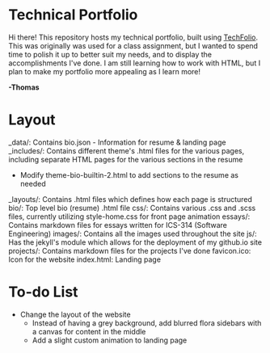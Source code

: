 # Technical Portfolio

Hi there! This repository hosts my technical portfolio, built using [TechFolio](http://techfolios.github.io). This was originally was used for a class assignment, but I wanted to spend time to polish it up to better suit my needs, and to display the accomplishments I've done. I am still learning how to work with HTML, but I plan to make my portfolio more appealing as I learn more!

**-Thomas**

# Layout
\_data/: Contains bio.json - Information for resume & landing page
\_includes/: Contains different theme's .html files for the various pages, including separate HTML pages for the various sections in the resume
- Modify theme-bio-builtin-2.html to add sections to the resume as needed

\_layouts/: Contains .html files which defines how each page is structured
bio/: Top level bio (resume) .html file
css/: Contains various .css and .scss files, currently utilizing style-home.css for front page animation
essays/: Contains markdown files for essays written for ICS-314 (Software Engineering)
images/: Contains all the images used throughout the site
js/: Has the jekyll's module which allows for the deployment of my github.io site
projects/: Contains markdown files for the projects I've done
favicon.ico: Icon for the website
index.html: Landing page

# To-do List
- Change the layout of the website
  - Instead of having a grey background, add blurred flora sidebars with a canvas for content in the middle
  - Add a slight custom animation to landing page
